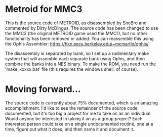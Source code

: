 Metroid for MMC3
===========
This is the source code of METROID, as disassembled by SnoBro and commented by
Dirty McDingus. The source code has been changed to use the MMC3 (the original
METROID game used the MMC1), but no other functionality has been removed or
added. You can reassemble this using the Ophis Assembler:
https://hkn.eecs.berkeley.edu/~mcmartin/ophis/

The disassembly is separated by bank, so I set up a rudimentary make system that
will assemble each separate bank using Ophis, and then combine the banks into
a NES binary. To make the ROM, you need run the 'make_xxxxx.bat' file (this
requires the windows shell, of course).

Moving forward...
===========
The source code is currently about 75% documented, which is an amazing
accomplishment. I'd like to see the remainder of the source code documented, but
it's too big a project for me to take on as an individual. Would anyone be
interested in taking it on as a group project? Each interested person could
take on a single undocumented routine, one at a time, figure out what it does,
and then name it and document it.